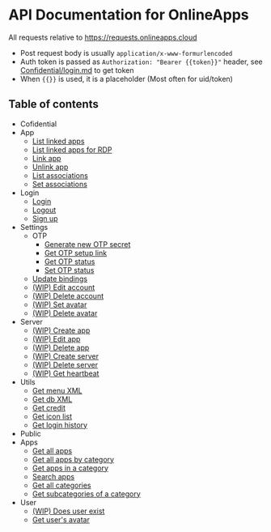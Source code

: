 # API Documentation for OnlineApps

All requests relative to https://requests.onlineapps.cloud

- Post request body is usually `application/x-www-formurlencoded`
- Auth token is passed as `Authorization: "Bearer {{token}}"` header, see [Confidential/login.md](Confidential/Login/login.md) to get token
- When `{{}}` is used, it is a placeholder (Most often for uid/token)

## Table of contents
-  Cofidential
  - App
    - [List linked apps](Confidential/App/list_linked_apps.md)
    - [List linked apps for RDP](Confidential/App/rdp_apps.md)
    - [Link app](Confidential/App/link_app.md)
    - [Unlink app](Confidential/App/unlink_app.md)
    - [List associations](Confidential/App/list_associations.md)
    - [Set associations](Confidential/App/set_associations.md) 
  - Login
    - [Login](Confidential/Login/login.md)
    - [Logout](Confidential/Login/logout.md)
    - [Sign up](Confidential/Login/signup.md)
  - Settings
    - OTP
      - [Generate new OTP secret](Confidential/Settings/OTP/generate_new_otp.md)
      - [Get OTP setup link](Confidential/Settings/OTP/get_otp_link.md)
      - [Get OTP status](Confidential/Settings/OTP/get_otp_status.md)
      - [Set OTP status](Confidential/Settings/OTP/set_otp_status.md)
    - [Update bindings](Confidential/Settings/update_bindings.md)
    - [(WIP) Edit account]()
    - [(WIP) Delete account]()
    - [(WIP) Set avatar]()
    - [(WIP) Delete avatar]()
  - Server
    - [(WIP) Create app]()
    - [(WIP) Edit app]()
    - [(WIP) Delete app]()
    - [(WIP) Create server]()
    - [(WIP) Delete server]()
    - [(WIP) Get heartbeat]()
  - Utils
    - [Get menu XML](Confidential/Utils/xml_menu.md)
    - [Get db XML](Confidential/Utils/xml_db.md)
    - [Get credit](Confidential/Utils/get_credit.md)
    - [Get icon list](Confidential/Utils/icon_list.md)
    - [Get login history](Confidential/Utils/login_history.md)
-  Public
  - Apps
    - [Get all apps](Public/Apps/list_all_apps.md)
    - [Get all apps by category](Public/Apps/list_apps_in_all_categories.md)
    - [Get apps in a category](Public/Apps/list_apps_in_category.md)
    - [Search apps](Public/Apps/search.md)
    - [Get all categories](Public/Apps/list_categories.md)
    - [Get subcategories of a category](Public/Apps/list_subcategories.md)
  - User
    - [(WIP) Does user exist]()
    - [Get user's avatar](Public/User/get_avatar.md)
